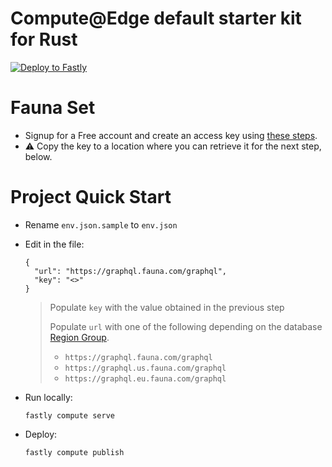 # Compute@Edge default starter kit for Rust

[![Deploy to Fastly](https://deploy.edgecompute.app/button)](https://deploy.edgecompute.app/deploy)

# Fauna Set
* Signup for a Free account and create an access key using [these steps](https://docs.fauna.com/fauna/current/learn/quick_start/client_quick_start).
* ⚠️ Copy the key to a location where you can retrieve it for the next step, below.

# Project Quick Start
* Rename `env.json.sample` to `env.json`
* Edit in the file:
  ```
  {
    "url": "https://graphql.fauna.com/graphql",
    "key": "<>"
  }
  ```
  > Populate `key` with the value obtained in the previous step
  > 
  > Populate `url` with one of the following depending on the 
  > database [Region Group](https://docs.fauna.com/fauna/current/learn/understanding/region_groups).
  > * `https://graphql.fauna.com/graphql`
  > * `https://graphql.us.fauna.com/graphql`
  > * `https://graphql.eu.fauna.com/graphql` 
 
* Run locally:
  ```
  fastly compute serve
  ```
* Deploy:
  ```
  fastly compute publish
  ```